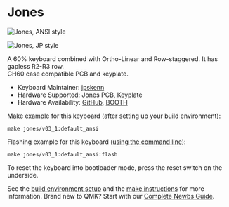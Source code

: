 # Jones

![Jones, ANSI style](https://github.com/jpskenn/Jones/raw/master/assets/IMG_2204.jpeg)

![Jones, JP style](https://github.com/jpskenn/Jones/raw/master/assets/DSC_7189.jpeg)

A 60% keyboard combined with Ortho-Linear and Row-staggered. It has gapless R2-R3 row.  
GH60 case compatible PCB and keyplate.

* Keyboard Maintainer: [jpskenn](https://github.com/jpskenn)
* Hardware Supported: Jones PCB, Keyplate
* Hardware Availability: [GitHub](https://github.com/jpskenn/Jones), [BOOTH](https://jpskenn.booth.pm)

Make example for this keyboard (after setting up your build environment):

    make jones/v03_1:default_ansi
    
Flashing example for this keyboard ([using the command line](https://docs.qmk.fm/#/newbs_flashing?id=flash-your-keyboard-from-the-command-line)):

    make jones/v03_1:default_ansi:flash

To reset the keyboard into bootloader mode, press the reset switch on the underside.

See the [build environment setup](https://docs.qmk.fm/#/getting_started_build_tools) and the [make instructions](https://docs.qmk.fm/#/getting_started_make_guide) for more information. Brand new to QMK? Start with our [Complete Newbs Guide](https://docs.qmk.fm/#/newbs).
